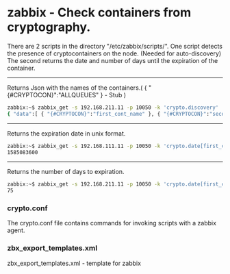 # zabbix - Check containers from cryptography. 

There are 2 scripts in the directory "/etc/zabbix/scripts/".
One script detects the presence of cryptocontainers on the node. (Needed for auto-discovery)
The second returns the date and number of days until the expiration of the container.

------------
Returns Json with the names of the containers.( { "{#CRYPTOCON}":"ALLQUEUES" } - Stub )
```bash
zabbix:~$ zabbix_get -s 192.168.211.11 -p 10050 -k 'crypto.discovery'
{ "data":[ { "{#CRYPTOCON}":"first_cont_name" }, { "{#CRYPTOCON}":"second_cont_name" }, { "{#CRYPTOCON}":"ALLQUEUES" } ]}
```

------------
Returns the expiration date in unix format.
```bash
zabbix:~$ zabbix_get -s 192.168.111.11 -p 10050 -k 'crypto.date[first_cont_name]'
1585083600
```
------------
Returns the number of days to expiration.
```bash
zabbix:~$ zabbix_get -s 192.168.211.11 -p 10050 -k 'crypto.date[first_cont_name,exp]'
75
```
### crypto.conf

The crypto.conf file contains commands for invoking scripts with a zabbix agent.

### zbx_export_templates.xml

zbx_export_templates.xml - template for zabbix

